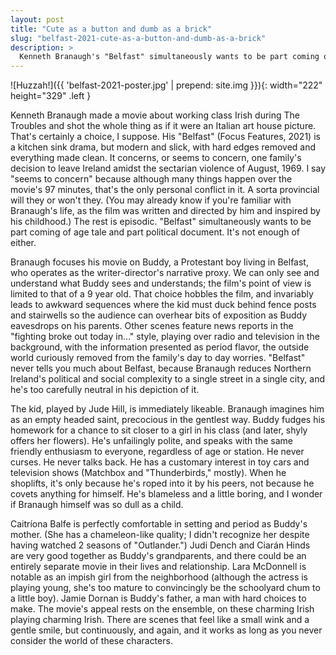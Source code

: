 ```yaml
---
layout: post
title: "Cute as a button and dumb as a brick"
slug: "belfast-2021-cute-as-a-button-and-dumb-as-a-brick"
description: >
  Kenneth Branaugh's "Belfast" simultaneously wants to be part coming of age tale and part political document. It's not enough of either.
---
```

![Huzzah!]({{ 'belfast-2021-poster.jpg' | prepend: site.img }}){: width="222" height="329" .left }

Kenneth Branaugh made a movie about working class Irish during The Troubles and shot the whole thing as if it were an Italian art house picture. That's certainly a choice, I suppose. His "Belfast" (Focus Features, 2021) is a kitchen sink drama, but modern and slick, with hard edges removed and everything made clean. It concerns, or seems to concern, one family's decision to leave Ireland amidst the sectarian violence of August, 1969. I say "seems to concern" because although many things happen over the movie's 97 minutes, that's the only personal conflict in it. A sorta provincial will they or won't they. (You may already know if you're familiar with Branaugh's life, as the film was written and directed by him and inspired by his childhood.) The rest is episodic. "Belfast" simultaneously wants to be part coming of age tale and part political document. It's not enough of either.<!--more-->

 Branaugh focuses his movie on Buddy, a Protestant boy living in Belfast, who operates as the writer-director's narrative proxy. We can only see and understand what Buddy sees and understands; the film's point of view is limited to that of a 9 year old. That choice hobbles the film, and invariably leads to awkward sequences where the kid must duck behind fence posts and stairwells so the audience can overhear bits of exposition as Buddy eavesdrops on his parents. Other scenes feature news reports in the "fighting broke out today in..." style, playing over radio and television in the background, with the information presented as period flavor, the outside world curiously removed from the family's day to day worries. "Belfast" never tells you much about Belfast, because Branaugh reduces Northern Ireland's political and social complexity to a single street in a single city, and he's too carefully neutral in his depiction of it.

The kid, played by Jude Hill, is immediately likeable. Branaugh imagines him as an empty headed saint, precocious in the gentlest way. Buddy fudges his homework for a chance to sit closer to a girl in his class (and later, shyly offers her flowers). He's unfailingly polite, and speaks with the same friendly enthusiasm to everyone, regardless of age or station. He never curses. He never talks back. He has a customary interest in toy cars and television shows (Matchbox and "Thunderbirds," mostly). When he shoplifts, it's only because he's roped into it by his peers, not because he covets anything for himself. He's blameless and a little boring, and I wonder if Branaugh himself was so dull as a child.

Caitríona Balfe is perfectly comfortable in setting and period as Buddy's mother. (She has a chameleon-like quality; I didn't recognize her despite having watched 2 seasons of "Outlander.") Judi Dench and Ciarán Hinds are very good together as Buddy's grandparents, and there could be an entirely separate movie in their lives and relationship. Lara McDonnell is notable as an impish girl from the neighborhood (although the actress is playing young, she's too mature to convincingly be the schoolyard chum to a little boy). Jamie Dornan is Buddy's father, a man with hard choices to make. The movie's appeal rests on the ensemble, on these charming Irish playing charming Irish. There are scenes that feel like a small wink and a gentle smile, but continuously, and again, and it works as long as you never consider the world of these characters.
